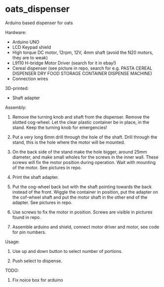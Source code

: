 # oats_dispenser
Arduino based dispenser for oats

Hardware:
* Arduino UNO
* LCD Keypad shield
* High torque DC motor, 12rpm, 12V, 4mm shaft (avoid the N20 motors, they are to weak)
* L9110 H-bridge Motor Driver (search for it in ebay!)
* Cereal dispenser (see picture in repo, search for e.g. PASTA CEREAL DISPENSER DRY FOOD STORAGE CONTAINER DISPENSE MACHINE)
* Connection wires

3D-printed:
* Shaft adapter

Assembly:

1. Remove the turning knob and shaft from the dispenser. Remove the slotted cog-wheel. Let the clear plastic container be in place, in the stand. Keep the turning knob for emergencies!

2. Put a very long 6mm drill through the hole of the shaft. Drill through the stand, this is the hole where the motor will be mounted.

3. On the back side of the stand make the hole bigger, around 25mm diameter, and make small wholes for the screws in the inner wall. These screws will fix the motor position during operation. Wait with mounting of the motor. See pictures in repo.

4. Print the shaft adapter.

5. Put the cog-wheel back but with the shaft pointing towards the back instead of the front. Wiggle the container in position, put the adapter on the cof-wheel shaft and put the motor shaft in the other end of the adapter. See pictures in repo.

6. Use screws to fix the motor in position. Screws are visible in pictures found in repo.

7. Assemble arduino and shield, connect motor driver and motor, see code for pin numbers.

Usage:

1. Use up and down button to select number of portions.

2. Push select to dispense. 

TODO:

1. Fix noice box for arduino
